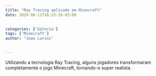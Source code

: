 ```yaml
---
title: "Ray Tracing aplicado em Minecraft"
date: 2020-06-11T16:23:19-03:00
 

categories: ['Galeria']
tags: ['Minecraft']
author: "Joao Larini"
 

---
```

Utilizando a tecnologia Ray Tracing, alguns jogadores transformaram completamente o jogo Minecraft, tornando-o super realista.
